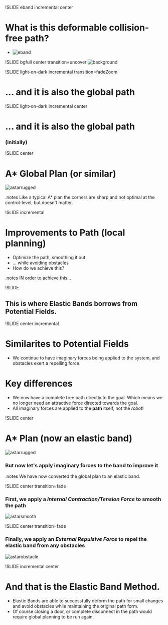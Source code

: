 !SLIDE eband incremental center

# What is this deformable collision-free path?

- ![eband](eband.jpg)

!SLIDE bgfull center transition=uncover
![background](bubblesline.jpg)

!SLIDE light-on-dark incremental transition=fadeZoom

# ... and it is also the __global path__

!SLIDE light-on-dark incremental center

# ... and it is also the __global path__

### (initially)

!SLIDE center

# A* Global Plan (or similar)

![astarrugged](astar-rugged.jpg)

.notes Like a typical A* plan the corners are sharp and not optimal at the control-level, but doesn't matter. 

!SLIDE incremental

# Improvements to Path (local planning)
- Optimize the path, smoothing it out
- ... while avoiding obstacles  
- How do we achieve this?

.notes IN order to achieve this...

!SLIDE

## This is where Elastic Bands borrows from Potential Fields.

!SLIDE center incremental

# Similarites to Potential Fields
- We continue to have imaginary forces being applied to the system, and obstacles exert a repelling force.

# Key differences
-  We now have a complete free path directly to the goal. Which means we no longer need an attractive force directed towards the goal.
- All imaginary forces are applied to the __path__ itself, not the _robot_!

!SLIDE center

# A* Plan (now an elastic band)

![astarrugged](astar-rugged.jpg)

### But now let's apply imaginary forces to the band to improve it

.notes We have now converted the global plan to an elastic band.

!SLIDE center transition=fade

### First, we apply a _Internal Contraction/Tension Force_ to smooth the path

![astarsmooth](astar-smooth.jpg)

!SLIDE center transition=fade

### Finally, we apply an _External Repulsive Force_ to repel the elastic band from any obstacles

![astarobstacle](astar-obst.jpg)

!SLIDE incremental center

# And that is the Elastic Band Method.

- Elastic Bands are able to successfully deform the path for small changes and avoid obstacles while maintaining the original path form. 
- Of course closing a door, or complete disconnect in the path would require global planning to be run again.